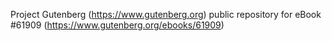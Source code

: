 Project Gutenberg (https://www.gutenberg.org) public repository for eBook #61909 (https://www.gutenberg.org/ebooks/61909)
